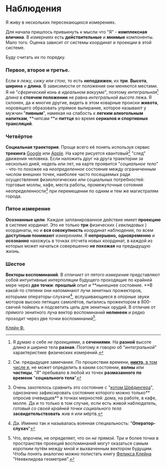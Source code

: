 # Наблюдения

Я живу в нескольких пересекающихся измерениях.

Для начала пришлось привыкнуть к мысли что "Я" - **комплексная вличина**. В измерниях есть **действительные** и **мнимые** компоненты. Мало того. Оценка зависит от системы координат и проекции в этой системе.

Буду считать их по порядку.

### Первое, второе и третье.

Если я _лежу, сижу или стою_, то есть **неподвижен**, их **три**. **Высота**, **ширина** и **длина**. В зависимости от положения они меняются местами. Я не "_сферический конь в идеальном вакууме_", поэтому _интегральная_[^1] _длина_ в **стоячем положении** не равна _интегральной высоте_ лежа. Я склонен, да и многие другие, видеть в этом коварные происки **живота**, норовящего образовать упрямое выпирание, которое называют у мужчин "**пивным**", намекая на слабость к **легким алкогольным напиткам**, **чипсам **и **питтце** во время **сериалов **и** спортивных трансляций**.

### Четвёртое

**Социальная траектория**. Проще всего её понять используя сервис **трекинга** [Google](https://www.google.com/maps/timeline?pb) или [Apple](https://support.apple.com/ru-ru/explore/find-my-iphone-ipad-mac-watch). На карте рисуется квантовый[^3] "след" движения человека. Если наложить друг на друга траектории за несколько дней, недель или лет, на карте проявится "_социальное тело_" - что-то похожее на _неопределенное_ состояние между ограниченным числом внешних точек, наиболее часто посещаемых ради осуществления физиологических или социальных потребностей: торговые моллы, кафе, места работы, промежуточные сотояния неопределенности[^2] при перемещении по одним и тем же магистралям города.

### Пятое измерение

**Осознанные цели**. Каждое запланированное действие имеет **проекцию** в системе кординат. Это не только **три** физических \( _евклидовых_ \) координаты, но и **вся совокупность** координат наблюдения, по всем **доступным понимают** измерениям. Я **непрерывно,** **одновременно** и **осознанно** нахожусь в точках отсчета новых координат, в каждой из которых может начаться соверешенно **не похожая** на предыдущую жизнь.

### **Шестое**

**Векторы воспоминаний**. В _отличиет_ от _пятого измерения_ представляют собой интуитивные интерполяции будущего проходящие по крайней мере через **две точки**: **прошлый** опыт и **нынешнее состояние. **В какой-то степени они напоминают лучи зенитных прожекторов, которыми операторы-слухачи[^4], вслушивающиеся в опорные звуки моторов высоко летящих самолётов, пытались  прожектором в 800-свечей поймать и подсветить цель для зенитных орудий. В отличие от _прямого_ зенитного луча вектор воспоминаний **нелинеен** и редко проходит через две точки воспоминаний[^5].

[Клейн Ф.](http://bookfi.net/g/%D0%9A%D0%BB%D0%B5%D0%B9%D0%BD%20%D0%A4.)

[^1]: Я думаю о себе _не проекциями_, а **сечениями**. На **разной** высоте _длина_ и _ширина_ тела **разная**. Поэтому я говорю об "_интегральной_" характеристике физических измерений.

[^2]: Очень захотелось сравнить это состояние с "[котом Шрёдингера](https://ru.wikipedia.org/wiki/Кот_Шрёдингера)", однозначно зафиксировать состояние которого можно только** опросив очевидцев** в точках мерностей: дома, на работе, в кафе, молле. Да и то только в том случае, если есть живой наблюдатель, _готовый со своей крайней точки социального тела_ **засвидетельствовать** жив я или мёртв.

[^3]: См. предыдущее замечание. По прошествии времени, [**никто**, в том числе я](https://ru.wikipedia.org/wiki/Кот_Шрёдингера), не может определить в каким состоянии, **волны** или **частицы**, "Я" пребывало в любой из точек **размазанного по времени** "**социального тела**"

[^4]: Да. Именно так и называлась военная специальность: "**Оператор-слухач**"

[^5]: Что, впрочем, не определяет, что он _не прямой_. Три и более точки в пространстве проекций воспоминаний могут оказаться самым коротким путём между мной и выхваченным вектором будущим. Чтобы понять аналогию можно полистать книгу [Феликса Клейна](https://ru.wikipedia.org/wiki/Клейн,_Феликс) "Неевклидова геометрия". 

